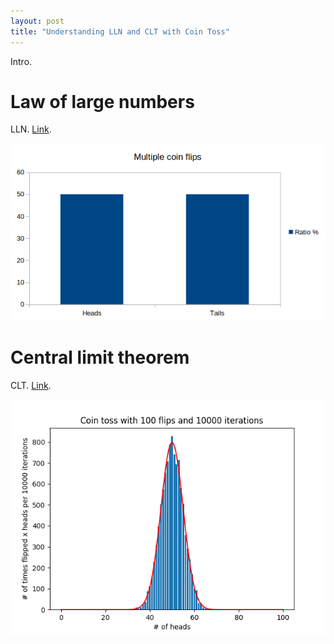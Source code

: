 ```yaml
---
layout: post
title: "Understanding LLN and CLT with Coin Toss"
---
```


Intro.

# Law of large numbers

LLN. [Link][lln].

![Flips][fig_clt_flips]

# Central limit theorem

CLT. [Link][clt].

![Example][fig_clt_cointoss]

[fig_clt_flips]: /assets/clt/flips.png
[fig_clt_cointoss]: /assets/clt/ex.png

[lln]: https://en.wikipedia.org/wiki/Law_of_large_numbers
[clt]: https://en.wikipedia.org/wiki/Central_limit_theorem

